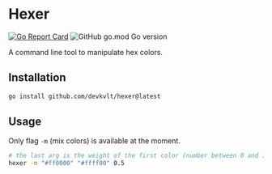 # Hexer

[![Go Report Card](https://goreportcard.com/badge/github.com/devkvlt/hexer)](https://goreportcard.com/report/github.com/devkvlt/hexer) ![GitHub go.mod Go version](https://img.shields.io/github/go-mod/go-version/devkvlt/hexer)

A command line tool to manipulate hex colors.

## Installation

```bash
go install github.com/devkvlt/hexer@latest
```

## Usage

Only flag `-m` (mix colors) is available at the moment.

```bash
# the last arg is the weight of the first color (number between 0 and 1)
hexer -m "#ff0000" "#ffff00" 0.5
```
